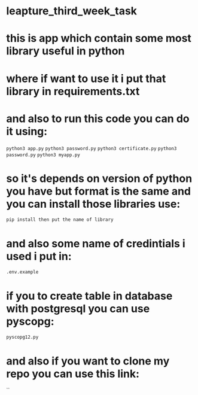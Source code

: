 # leapture_third_week_task
# this is app which contain some most library useful in python
# where if want to use it i put that library in requirements.txt
# and also to run this code you can do it using:
`python3 app.py`
`python3 password.py`
`python3 certificate.py`
`python3 password.py`
`python3 myapp.py`
# so it's depends on version of python you have but format is the same and you can install those libraries use:
`pip install then put the name of library`
# and also some name of credintials i used i put in:
`.env.example`
# if you to create table in database with postgresql you can use pyscopg:
`pyscopg12.py`
# and also if you want to clone my repo you can use this link:
``
